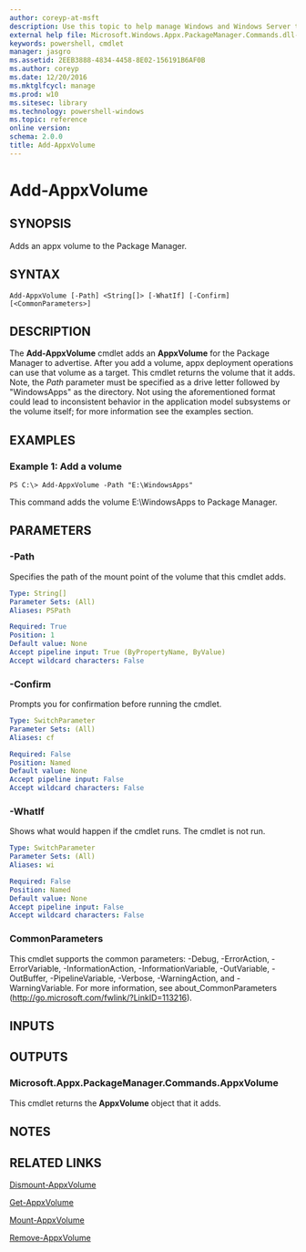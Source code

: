 ```yaml
---
author: coreyp-at-msft
description: Use this topic to help manage Windows and Windows Server technologies with Windows PowerShell.
external help file: Microsoft.Windows.Appx.PackageManager.Commands.dll-Help.xml
keywords: powershell, cmdlet
manager: jasgro
ms.assetid: 2EEB3888-4834-4458-8E02-156191B6AF0B
ms.author: coreyp
ms.date: 12/20/2016
ms.mktglfcycl: manage
ms.prod: w10
ms.sitesec: library
ms.technology: powershell-windows
ms.topic: reference
online version: 
schema: 2.0.0
title: Add-AppxVolume
---
```


# Add-AppxVolume

## SYNOPSIS
Adds an appx volume to the Package Manager.

## SYNTAX

```
Add-AppxVolume [-Path] <String[]> [-WhatIf] [-Confirm] [<CommonParameters>]
```

## DESCRIPTION
The **Add-AppxVolume** cmdlet adds an **AppxVolume** for the Package Manager to advertise.
After you add a volume, appx deployment operations can use that volume as a target.
This cmdlet returns the volume that it adds.
Note, the *Path* parameter must be specified as a drive letter followed by "WindowsApps" as the directory.
Not using the aforementioned format could lead to inconsistent behavior in the application model subsystems or the volume itself; for more information see the examples section.

## EXAMPLES

### Example 1: Add a volume
```
PS C:\> Add-AppxVolume -Path "E:\WindowsApps"
```

This command adds the volume E:\WindowsApps to Package Manager.

## PARAMETERS

### -Path
Specifies the path of the mount point of the volume that this cmdlet adds.

```yaml
Type: String[]
Parameter Sets: (All)
Aliases: PSPath

Required: True
Position: 1
Default value: None
Accept pipeline input: True (ByPropertyName, ByValue)
Accept wildcard characters: False
```

### -Confirm
Prompts you for confirmation before running the cmdlet.

```yaml
Type: SwitchParameter
Parameter Sets: (All)
Aliases: cf

Required: False
Position: Named
Default value: None
Accept pipeline input: False
Accept wildcard characters: False
```

### -WhatIf
Shows what would happen if the cmdlet runs. The cmdlet is not run.

```yaml
Type: SwitchParameter
Parameter Sets: (All)
Aliases: wi

Required: False
Position: Named
Default value: None
Accept pipeline input: False
Accept wildcard characters: False
```

### CommonParameters
This cmdlet supports the common parameters: -Debug, -ErrorAction, -ErrorVariable, -InformationAction, -InformationVariable, -OutVariable, -OutBuffer, -PipelineVariable, -Verbose, -WarningAction, and -WarningVariable. For more information, see about_CommonParameters (http://go.microsoft.com/fwlink/?LinkID=113216).

## INPUTS

## OUTPUTS

### Microsoft.Appx.PackageManager.Commands.AppxVolume
This cmdlet returns the **AppxVolume** object that it adds.

## NOTES

## RELATED LINKS

[Dismount-AppxVolume](./Dismount-AppxVolume.md)

[Get-AppxVolume](./Get-AppxVolume.md)

[Mount-AppxVolume](./Mount-AppxVolume.md)

[Remove-AppxVolume](./Remove-AppxVolume.md)

